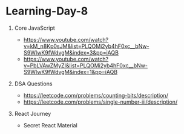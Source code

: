 # Learning-Day-8

1. Core JavaScript
   - https://www.youtube.com/watch?v=kM_n8Kp0sJM&list=PLQOMi2yb4hF0xc__bNw-S9WIwK9fWdvgM&index=3&pp=iAQB
   - https://www.youtube.com/watch?v=PbLVAwZMyZI&list=PLQOMi2yb4hF0xc__bNw-S9WIwK9fWdvgM&index=1&pp=iAQB
  
2. DSA Questions
   - https://leetcode.com/problems/counting-bits/description/
   - https://leetcode.com/problems/single-number-iii/description/
  
3. React Journey
   - Secret React Material

